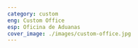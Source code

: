 ```yaml
---
category: custom
eng: Custom Office
esp: Oficina de Aduanas
cover_image: ./images/custom-office.jpg
---
```


